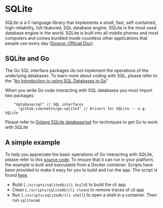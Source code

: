 # SQLite

SQLite is a C-language library that implements a small, fast, self-contained, high-reliability, full-featured, SQL database engine. SQLite is the most used database engine in the world. SQLite is built into all mobile phones and most computers and comes bundled inside countless other applications that people use every day ([Source: Official Doc](https://www.sqlite.org/about.html)).

## SQLite and Go

The Go SQL interface packages do not implement the operations of the underlying databases. To learn more about coding with SQL, please refer to the "[An Introduction to using SQL Databases in Go](https://www.alexedwards.net/blog/introduction-to-using-sql-databases-in-go)"

When you write Go code interacting with SQL databases you must import two packages:

```
	"database/sql" // SQL interfaces
	_ "github.com/mattn/go-sqlite3" // Drivers for SQLite -- e.g. SQLite
```

Please refer to [Golang SQLite database/sql](https://earthly.dev/blog/golang-sqlite/) for techniques to get Go to work with SQLite

## A simple example

To help you appreciate the basic operations of Go interacting with SQLite, please refer to this [source code](../cmd/sqlitecmd/cli/main.go). To ensure that it can run in your platform, the example is built and executable from a Docker container. Scripts have been provided to make it easy for you to build and run the app. The script is found [here](../scripts/sqlitedb/cli.sh).

* Build (`./scripts/sqlitedb/cli build`) to build the cli app
* Clean (`./scripts/sqlitedb/cli clean`) to remove traces of cli app
* Run (`./scripts/sqlitedb/cli shell`) to open a shell in a container. Then run `sqlitecmd`